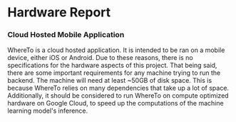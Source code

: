 # Hardware Report
### Cloud Hosted Mobile Application
WhereTo is a cloud hosted application. It is intended to be ran on a mobile device, either iOS or Android. Due to these reasons, there is no specifications for the hardware aspects of this project. That being said, there are some important requirements for any machine trying to run the backend. The machine will need at least ~50GB of disk space. This is because WhereTo relies on many dependencies that take up a lot of space. Additionally, it should be considered to run WhereTo on compute optimized hardware on Google Cloud, to speed up the computations of the machine learning model's inference.